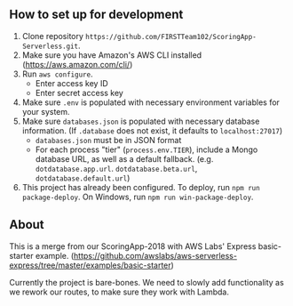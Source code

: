 ## How to set up for development
1. Clone repository `https://github.com/FIRSTTeam102/ScoringApp-Serverless.git`.
2. Make sure you have Amazon's AWS CLI installed (https://aws.amazon.com/cli/)
3. Run `aws configure`.
    - Enter access key ID
    - Enter secret access key
4. Make sure `.env` is populated with necessary environment variables for your system.
5. Make sure `databases.json` is populated with necessary database information. (If `.database` does not exist, it defaults to `localhost:27017`)
    - `databases.json` must be in JSON format
    - For each process "tier" (`process.env.TIER`), include a Mongo database URL, as well as a default fallback. (e.g. `dotdatabase.app.url`. `dotdatabase.beta.url`, `dotdatabase.default.url`)
6. This project has already been configured. To deploy, run `npm run package-deploy`. On Windows, run `npm run win-package-deploy`.

## About
This is a merge from our ScoringApp-2018 with AWS Labs' Express basic-starter example. (https://github.com/awslabs/aws-serverless-express/tree/master/examples/basic-starter)

Currently the project is bare-bones. We need to slowly add functionality as we rework our routes, to make sure they work with Lambda.

